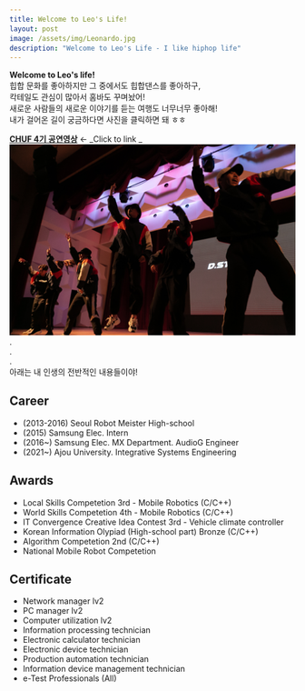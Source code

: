 ```yaml
---
title: Welcome to Leo's Life!
layout: post
image: /assets/img/Leonardo.jpg
description: "Welcome to Leo's Life - I like hiphop life"
---
```


<b>Welcome to Leo's life!</b><br/>
힙합 문화를 좋아하지만 그 중에서도 힙합댄스를 좋아하구,<br/>
칵테일도 관심이 많아서 홈바도 꾸며놨어!<br/>
새로운 사람들의 새로운 이야기를 듣는 여행도 너무너무 좋아해! <br/>
내가 걸어온 길이 궁금하다면 사진을 클릭하면 돼 ㅎㅎ


[**CHUF 4기 공연영상**](https://www.youtube.com/watch?v=SV-xumG8F1g"필수시청") ← _Click to link _
[![CHUF](/assets/img/CHUF4.jpg)](https://www.youtube.com/watch?v=SV-xumG8F1g)
.    
.    
.  
아래는 내 인생의 전반적인 내용들이야!


## Career
- (2013-2016) Seoul Robot Meister High-school
- (2015) Samsung Elec. Intern
- (2016~) Samsung Elec. MX Department. AudioG Engineer
- (2021~) Ajou University. Integrative Systems Engineering

## Awards
- Local Skills Competetion 3rd - Mobile Robotics (C/C++)
- World Skills Competetion 4th - Mobile Robotics (C/C++)
- IT Convergence Creative Idea Contest 3rd - Vehicle climate controller
- Korean Information Olypiad (High-school part) Bronze (C/C++)
- Algorithm Competetion 2nd (C/C++)
- National Mobile Robot Competetion

## Certificate
- Network manager lv2
- PC manager lv2
- Computer utilization lv2
- Information processing technician
- Electronic calculator technician
- Electronic device technician
- Production automation technician
- Information device management technician
- e-Test Professionals (All)
